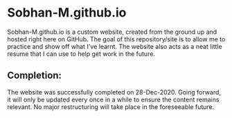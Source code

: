 # Sobhan-M.github.io
Sobhan-M.github.io is a custom website, created from the ground up and hosted right here on GitHub.
The goal of this repository/site is to allow me to practice and show off what I've learnt. The website also acts as a neat little resume that I can use to help get work in the future.
## Completion:
The website was successfully completed on 28-Dec-2020. Going forward, it will only be updated every once in a while to ensure the content remains relevant. No major restructuring will take place in the foreseeable future.
